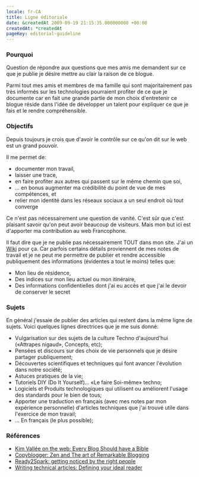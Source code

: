 ```yaml
---
locale: fr-CA
title: Ligne éditoriale
date: &createdAt 2009-09-19 21:15:35.000000000 +00:00
createdAt: *createdAt
pageKey: editorial-guideline
---
```


### Pourquoi

Question de répondre aux questions que mes amis me demandent sur ce que je
publie je désire mettre au clair la raison de ce blogue.

Parmi tout mes amis et membres de ma famille qui sont majoritairement pas très
informés sur les technologies pourraient profiter de ce que je documente car en
fait une grande partie de mon choix d'entretenir ce blogue réside dans l'idée de
développer un talent pour expliquer ce que je fais et le rendre compréhensible.

### Objectifs

Depuis toujours je crois que d'avoir le contrôle sur ce qu'on dit sur le web est
un grand pouvoir.

Il me permet de:

- documenter mon travail,
- laisser une trace,
- en faire profiter aux autres qui passent sur le même chemin que soi,
- ... en bonus augmenter ma crédibilité du point de vue de mes compétences, et
- relier mon identité dans les réseaux sociaux a un seul endroit où tout
  converge

Ce n'est pas nécessairement une question de vanité. C'est sûr que c'est plaisant
savoir qu'on peut avoir beaucoup de visiteurs. Mais mon but ici est d'apporter
ma contribution au web Francophone.

Il faut dire que je ne publie pas nécessairement TOUT dans mon site. J'ai un
[Wiki](http://fr.wikipedia.org/wiki/Wiki) pour ça. Car parfois certains détails
proviennent de mes notes de travail et je ne peut me permettre de publier et
rendre accessible publiquement des informations (évidentes a tout le moins)
telles que:

- Mon lieu de résidence,
- Des indices sur mon lieu actuel ou mon itinéraire,
- Des informations confidentielles dont j'ai eu accès et que j'ai le devoir de
  conserver le secret

### Sujets

En général j'essaie de publier des articles qui restent dans la même ligne de
sujets. Voici quelques lignes directrices que je me suis donné:

- Vulgarisation sur des sujets de la culture Techno d'aujourd'hui («Attrapes
  nigaud», Concepts, etc);
- Pensées et discours sur des choix de vie personnels que je désire partager
  publiquement;
- Découvertes scientifiques et techniques qui font avancer l'évolution dans
  notre société;
- Astuces pratiques de la vie;
- Tutoriels DIY (Do It Yourself)... «Le faire Soi-même» techno;
- Logiciels et Produits technologiques qui utilisent ou améliorent l'usage des
  standards pour le bien de tous;
- Apporter une traduction en français (avec mes notes par mon expérience
  personnelle) d'articles techniques que j'ai trouvé utile dans l'exercice de
  mon travail;
- ... En français (le plus possible);

### Références

- [Kim Vallée on the web: Every Blog Should have a Bible](http://ontheweb.kimvallee.com/2009/05/every-blogger-needs-a-blog-bible/)
- [Copyblogger: Zen and The art of Remarkable Blogging](http://www.copyblogger.com/zen-and-the-art-of-remarkable-blogging/)
- [Ready2Spark: getting noticed by the right people](http://www.ready2spark.com/2009/08/breaking-blogging-rules-seo.html)
- [Writing technical articles: Defining your ideal
  reader][rachelandrew--writing-technical-articles]

[rachelandrew--writing-technical-articles]:
  https://www.rachelandrew.co.uk/archives/2020/05/14/writing-technical-articles-defining-your-ideal-reader/
  'Writing Technical Articles, define your Ideal Reader'
